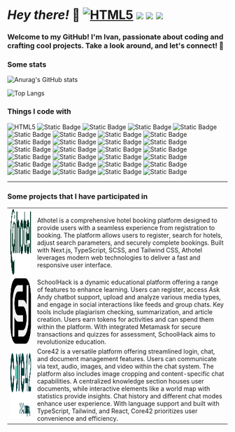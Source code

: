 

# *Hey there!* 👋 <a href="https://www.instagram.com/ivan_chyzh"><img alt="HTML5" src="https://img.shields.io/badge/Instagram-white?style=for-the-badge&logo=instagram&link=https%3A%2F%2Fwww.instagram.com%2Fivan_chyzh%2F"></a> <a href="https://www.linkedin.com/in/ivan-chyzh-8b927722a/"><img src="https://img.shields.io/badge/LinkedIn-white?style=for-the-badge&logo=linkedin&logoColor=blue&link=https%3A%2F%2Fwww.instagram.com%2Fivan_chyzh%2F" /></a> <a href="http://t.me/ivan_chyzh"><img src="https://img.shields.io/badge/Telegram-white?style=for-the-badge&logo=Telegram&logoColor=blue&link=https%3A%2F%2Fwww.instagram.com%2Fivan_chyzh%2F" /></a> <a href="mailto:ivan.chyzh.fe@gmail.com"><img src="https://img.shields.io/badge/Gmail-gray?style=for-the-badge&logo=gmail" /></a>

### Welcome to my GitHub! I'm Ivan, passionate about coding and crafting cool projects. Take a look around, and let's connect! 🚀

<h3>Some stats</h3>

![Anurag's GitHub stats](https://github-readme-stats.vercel.app/api?username=vanyachyzh&show_icons=true&theme=dracula&bg_color=30,e96443,904e95&title_color=fff&text_color=fff)

![Top Langs](https://github-readme-stats.vercel.app/api/top-langs/?username=vanyachyzh&layout=compact&theme=dracula&bg_color=30,e96443,904e95&title_color=fff&text_color=fff)


<h3>Things I code with</h3>

<p>
<img alt="HTML5" src="https://img.shields.io/badge/HTML5-%23f43f5e?style=flat&logo=html5&labelColor=gray">
<img alt="Static Badge" src="https://img.shields.io/badge/JavaScript-%23ec4899?style=flat&logo=JavaScript&labelColor=gray">
<img alt="Static Badge" src="https://img.shields.io/badge/TypeScript-%23d946ef?style=flat&logo=TypeScript&labelColor=gray">
<img alt="Static Badge" src="https://img.shields.io/badge/React-%23a855f7?style=flat&logo=React&labelColor=gray">
<img alt="Static Badge" src="https://img.shields.io/badge/Next-%238b5cf6?style=flat&logo=next.js&labelColor=gray">
<img alt="Static Badge" src="https://img.shields.io/badge/Redux-%236366f1?style=flat&logo=Redux&labelColor=gray">
<img alt="Static Badge" src="https://img.shields.io/badge/CSS3-%233b82f6?style=flat&logo=CSS3&labelColor=gray">
<img alt="Static Badge" src="https://img.shields.io/badge/Tailwind-%230ea5e9?style=flat&logo=tailwindcss&labelColor=gray">
<img alt="Static Badge" src="https://img.shields.io/badge/SASS-%2306b6d4?style=flat&logo=sass&labelColor=gray">
<img alt="Static Badge" src="https://img.shields.io/badge/Less-%2314b8a6?style=flat&logo=less&labelColor=gray">
<img alt="Static Badge" src="https://img.shields.io/badge/styled%20components-%2322c55e?style=flat&logo=styled%20components&labelColor=gray">
<img alt="Static Badge" src="https://img.shields.io/badge/AntDesign-%2384cc16?style=flat&logo=antdesign&labelColor=gray">
<img alt="Static Badge" src="https://img.shields.io/badge/Material%20UI-%23eab308?style=flat&logo=mui&labelColor=gray">
<img alt="Static Badge" src="https://img.shields.io/badge/Cypress-%23f59e0b?style=flat&logo=Cypress&labelColor=gray">
<img alt="Static Badge" src="https://img.shields.io/badge/Jest-%23f97316?style=flat&logo=jest&labelColor=gray">
<img alt="Static Badge" src="https://img.shields.io/badge/Pusher-%23ef4444?style=flat&logo=Pusher&labelColor=gray">
<img alt="Static Badge" src="https://img.shields.io/badge/Postman-%23f43f5e?style=flat&logo=Postman&labelColor=gray">
<img alt="Static Badge" src="https://img.shields.io/badge/Storybook-%23ec4899?style=flat&logo=Storybook&labelColor=gray">
<img alt="Static Badge" src="https://img.shields.io/badge/GrowhBook-%23d946ef?style=flat">
<img alt="Static Badge" src="https://img.shields.io/badge/i18next-%23a855f7?style=flat&logo=i18next&labelColor=gray">
<img alt="Static Badge" src="https://img.shields.io/badge/GitHub-%238b5cf6?style=flat&logo=GitHub&labelColor=gray">
<img alt="Static Badge" src="https://img.shields.io/badge/GitLab-%236366f1?style=flat&logo=GitLab&labelColor=gray">
<img alt="Static Badge" src="https://img.shields.io/badge/Bitbucket-%233b82f6?style=flat&logo=Bitbucket&labelColor=gray">
<img alt="Static Badge" src="https://img.shields.io/badge/SQL-%230ea5e9?style=flat&logo=SQL">
<img alt="Static Badge" src="https://img.shields.io/badge/Firebase-%2306b6d4?style=flat&logo=Firebase&labelColor=gray">
<img alt="Static Badge" src="https://img.shields.io/badge/NPM-%2314b8a6?style=flat&logo=npm&labelColor=gray">
<img alt="Static Badge" src="https://img.shields.io/badge/WebSocket-%2310b981?style=flat">
<img alt="Static Badge" src="https://img.shields.io/badge/RESTful%20API-%2322c55e?style=flat">
<img alt="Static Badge" src="https://img.shields.io/badge/Vercel-%2384cc16?style=flat&logo=Vercel&labelColor=gray">
</p>

---

### Some projects that I have participated in 

<table>
  <tbody>
    <tr>
      <td><img src="/athotelLogo.svg" height="150px" /></td>
      <td>Athotel is a comprehensive hotel booking platform designed to provide users with a seamless experience from registration to booking. The platform allows users to register, search for hotels, adjust search parameters, and securely complete bookings. Built with Next.js, TypeScript, SCSS, and Tailwind CSS, Athotel leverages modern web technologies to deliver a fast and responsive user interface.</td>
    </tr>
    <tr>
      <td><img src="/scholhackLogo.svg" height="150px" /></td>
      <td>
SchoolHack is a dynamic educational platform offering a range of features to enhance learning. Users can register, access Ask Andy chatbot support, upload and analyze various media types, and engage in social interactions like feeds and group chats. Key tools include plagiarism checking, summarization, and article creation. Users earn tokens for activities and can spend them within the platform. With integrated Metamask for secure transactions and quizzes for assessment, SchoolHack aims to revolutionize education.</td>
    </tr>
    <tr>
      <td><img src="/core42Dark.svg" height="150px" /></td>
      <td>
Core42 is a versatile platform offering streamlined login, chat, and document management features. Users can communicate via text, audio, images, and video within the chat system. The platform also includes image cropping and content-specific chat capabilities. A centralized knowledge section houses user documents, while interactive elements like a world map with statistics provide insights. Chat history and different chat modes enhance user experience. With language support and built with TypeScript, Tailwind, and React, Core42 prioritizes user convenience and efficiency.</td>
  </tbody>
</table>
